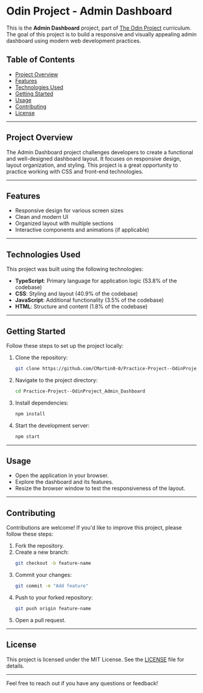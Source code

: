 # Odin Project - Admin Dashboard

This is the **Admin Dashboard** project, part of [The Odin Project](https://www.theodinproject.com/lessons/node-path-intermediate-html-and-css-admin-dashboard) curriculum. The goal of this project is to build a responsive and visually appealing admin dashboard using modern web development practices.

## Table of Contents
- [Project Overview](#project-overview)
- [Features](#features)
- [Technologies Used](#technologies-used)
- [Getting Started](#getting-started)
- [Usage](#usage)
- [Contributing](#contributing)
- [License](#license)

---

## Project Overview

The Admin Dashboard project challenges developers to create a functional and well-designed dashboard layout. It focuses on responsive design, layout organization, and styling. This project is a great opportunity to practice working with CSS and front-end technologies.

---

## Features

- Responsive design for various screen sizes
- Clean and modern UI
- Organized layout with multiple sections
- Interactive components and animations (if applicable)

---

## Technologies Used

This project was built using the following technologies:

- **TypeScript**: Primary language for application logic (53.8% of the codebase)
- **CSS**: Styling and layout (40.9% of the codebase)
- **JavaScript**: Additional functionality (3.5% of the codebase)
- **HTML**: Structure and content (1.8% of the codebase)

---

## Getting Started

Follow these steps to set up the project locally:

1. Clone the repository:
   ```bash
   git clone https://github.com/CMartin0-0/Practice-Project--OdinProject_Admin_Dashboard.git
   ```
2. Navigate to the project directory:
   ```bash
   cd Practice-Project--OdinProject_Admin_Dashboard
   ```
3. Install dependencies:
   ```bash
   npm install
   ```
4. Start the development server:
   ```bash
   npm start
   ```

---

## Usage

- Open the application in your browser.
- Explore the dashboard and its features.
- Resize the browser window to test the responsiveness of the layout.

---

## Contributing

Contributions are welcome! If you'd like to improve this project, please follow these steps:

1. Fork the repository.
2. Create a new branch:
   ```bash
   git checkout -b feature-name
   ```
3. Commit your changes:
   ```bash
   git commit -m "Add feature"
   ```
4. Push to your forked repository:
   ```bash
   git push origin feature-name
   ```
5. Open a pull request.

---

## License

This project is licensed under the MIT License. See the [LICENSE](LICENSE) file for details.

---

Feel free to reach out if you have any questions or feedback!
